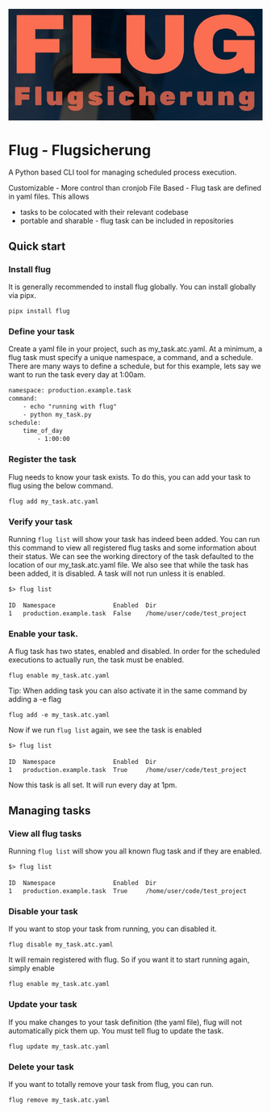 ![flug banner](./banner.jpg)

# Flug - Flugsicherung
A Python based CLI tool for managing scheduled process execution.

Customizable - More control than cronjob
File Based - Flug task are defined in yaml files. This allows
- tasks to be colocated with their relevant codebase
- portable and sharable - flug task can be included in repositories

## Quick start

### Install flug
It is generally recommended to install flug globally. You can install globally via pipx.
```
pipx install flug
```

### Define your task
Create a yaml file in your project, such as my_task.atc.yaml. At a minimum, a flug task must specify a unique namespace, a command, and a schedule. There are many ways to define a schedule, but for this example, lets say we want to run the task every day at 1:00am.
```
namespace: production.example.task
command:
    - echo "running with flug"
    - python my_task.py
schedule:
    time_of_day
        - 1:00:00
```

### Register the task
Flug needs to know your task exists. To do this, you can add your task to flug using the below command.
```
flug add my_task.atc.yaml
```

### Verify your task
Running `flug list` will show your task has indeed been added. You can run this command to view all registered flug tasks and some information about their status. We can see the working directory of the task defaulted to the location of our my_task.atc.yaml file. We also see that while the task has been added, it is disabled. A task will not run unless it is enabled.
```
$> flug list

ID  Namespace                Enabled  Dir                     
1   production.example.task  False    /home/user/code/test_project
```

### Enable your task.
A flug task has two states, enabled and disabled. In order for the scheduled executions to actually run, the task must be enabled.
```
flug enable my_task.atc.yaml
```

Tip: When adding task you can also activate it in the same command by adding a -e flag
```
flug add -e my_task.atc.yaml
```

Now if we run `flug list` again, we see the task is enabled
```
$> flug list

ID  Namespace                Enabled  Dir                     
1   production.example.task  True     /home/user/code/test_project
```

Now this task is all set. It will run every day at 1pm.

## Managing tasks

### View all flug tasks
Running `flug list` will show you all known flug task and if they are enabled.
```
$> flug list

ID  Namespace                Enabled  Dir                     
1   production.example.task  True     /home/user/code/test_project
```

### Disable your task
If you want to stop your task from running, you can disabled it.
```
flug disable my_task.atc.yaml
```
It will remain registered with flug. So if you want it to start running again, simply enable
```
flug enable my_task.atc.yaml
```

### Update your task
If you make changes to your task definition (the yaml file), flug will not automatically pick them up. You must tell flug to update the task.
```
flug update my_task.atc.yaml
```

### Delete your task
If you want to totally remove your task from flug, you can run. 
```
flug remove my_task.atc.yaml
```